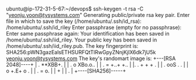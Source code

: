 # 

ubuntu@ip-172-31-5-67:~/devops$ ssh-keygen -t rsa -C "yeonju.yoon@tysystems.com"
Generating public/private rsa key pair.
Enter file in which to save the key (/home/ubuntu/.ssh/id_rsa): /home/ubuntu/.ssh/id_riley
Enter passphrase (empty for no passphrase): 
Enter same passphrase again: 
Your identification has been saved in /home/ubuntu/.ssh/iid_riley.
Your public key has been saved in /home/ubuntu/.ssh/iid_riley.pub.
The key fingerprint is:
SHA256:pWN3gazEalsETHSURFQtTIRwGpyZNnjKjIX6dk7jU5k yeonju.yoon@tysystems.com
The key's randomart image is:
+---[RSA 2048]----+
|   . **XBB+.     |
|  . o XBo.o..    |
| . = +..+ +..    |
|. . +  + +   .   |
| .    ooS . .    |
|  o +.E+ o .     |
| . = o.          |
|    +            |
|     .           |
+----[SHA256]-----+

